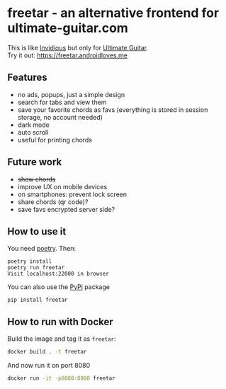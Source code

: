 # freetar - an alternative frontend for ultimate-guitar.com

This is like [Invidious](https://invidious.io/) but only for [Ultimate Guitar](https://www.ultimate-guitar.com/).  
Try it out: https://freetar.androidloves.me

## Features
- no ads, popups, just a simple design
- search for tabs and view them
- save your favorite chords as favs (everything is stored in session storage, no account needed)
- dark mode
- auto scroll
- useful for printing chords

## Future work
- ~~show chords~~
- improve UX on mobile devices
- on smartphones: prevent lock screen
- share chords (qr code)?
- save favs encrypted server side?


## How to use it
You need [poetry](https://python-poetry.org/). Then:
```
poetry install
poetry run freetar
Visit localhost:22000 in browser
```

You can also use the [PyPi](https://pypi.org/project/freetar/) package

```
pip install freetar
```


## How to run with Docker

Build the image and tag it as `freetar`:
```sh
docker build . -t freetar
```

And now run it on port 8080
```sh
docker run -it -p8080:8080 freetar
```
